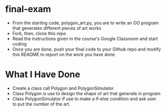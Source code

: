 # final-exam
- From the starting code, polygon_art.py, you are to write an OO program that generates different pieces of art works
- Fork, then, clone this repo
- Read the instructions given in the course's Google Classroom and start coding
- Once you are done, push your final code to your Github repo and modify this README to report on the work you have done

# What I Have Done
- Create a class call Polygon and PolygonSimulator
- Class Polygon is use to design the shape of art that generate in program
- Class PolygonSimulator if use to make a if-else condition and ask user to put the number of the art.